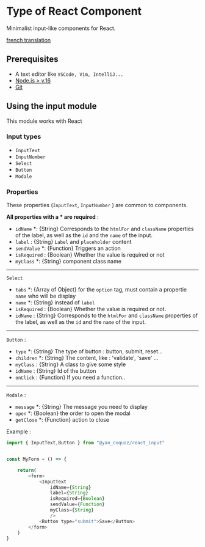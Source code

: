 # Type of React Component

Minimalist input-like components for React.

[french translation](README_fr.md)

## Prerequisites

- A text editor like `VSCode, Vim, IntelliJ...`
- [Node.js > v.16](https://nodejs.org/en/)
- [Git](https://git-scm.com/)

## Using the input module

This module works with React

### Input types

- `InputText`
- `InputNumber`
- `Select`
- `Button`
- `Modale`

### Properties

These properties (`InputText`, `InputNumber` ) are common to components.

**All properties with a * are required** :

- `idName` *: {String} Corresponds to the `htmlFor` and `className` properties of the label, as well as the `id` and the `name` of the input.
- `label` : {String} `Label` and `placeholder` content
- `sendValue` *: {Function} Triggers an action
- `isRequired` : {Boolean} Whether the value is required or not
- `myClass` *: {String} component class name

---

`Select`

- `tabs` *: {Array of Object} for the `option` tag, must contain a propertie `name` who will be display
- `name` *: {String} instead of `label`
- `isRequired` : {Boolean} Whether the value is required or not.
- `idName` : {String} Corresponds to the `htmlFor` and `className` properties of the label, as well as the `id` and the `name` of the input.

---

`Button` :

- `type` *: {String} The type of button : button, submit, reset...
- `children` *: {String} The content, like : 'validate', 'save' ...
- `myClass` : {String} A class to give some style
- `idName` : {String} Id of the button
- `onClick` : {Function} If you need a function..

---

`Modale` :

- `message` *: {String} The message you need to display
- `open` *: {Boolean} the order to open the modal
- `getClose` *: {Function} action to close

Example :

```javascript
import { InputText,Button } from "@yan_coquoz/react_input"


const MyForm = () => {

    return(
        <form>
            <InputText 
                idName={String} 
                label={String} 
                isRequired={Boolean} 
                sendValue={Function} 
                myClass={String} 
                />
            <Button type="submit">Save</Button>
        </form>
    )
}
```
